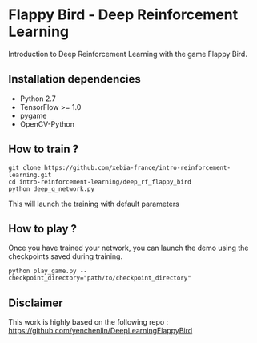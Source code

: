 # Flappy Bird - Deep Reinforcement Learning

Introduction to Deep Reinforcement Learning with the game Flappy Bird.

## Installation dependencies
* Python 2.7
* TensorFlow >= 1.0
* pygame
* OpenCV-Python

## How to train ?
```
git clone https://github.com/xebia-france/intro-reinforcement-learning.git
cd intro-reinforcement-learning/deep_rf_flappy_bird
python deep_q_network.py 
```
This will launch the training with default parameters

## How to play ?
Once you have trained your network, you can launch the demo using the checkpoints saved during training.
```
python play_game.py --checkpoint_directory="path/to/checkpoint_directory" 
```

## Disclaimer
This work is highly based on the following repo : https://github.com/yenchenlin/DeepLearningFlappyBird
